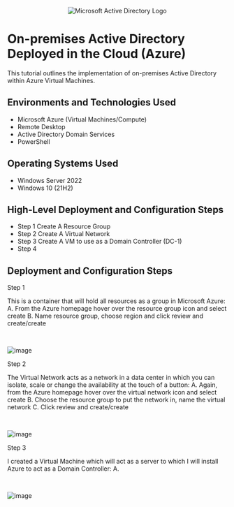 <p align="center">
<img src="https://i.imgur.com/pU5A58S.png" alt="Microsoft Active Directory Logo"/>
</p>

<h1>On-premises Active Directory Deployed in the Cloud (Azure)</h1>
This tutorial outlines the implementation of on-premises Active Directory within Azure Virtual Machines.<br />



<h2>Environments and Technologies Used</h2>

- Microsoft Azure (Virtual Machines/Compute)
- Remote Desktop
- Active Directory Domain Services
- PowerShell

<h2>Operating Systems Used </h2>

- Windows Server 2022
- Windows 10 (21H2)

<h2>High-Level Deployment and Configuration Steps</h2>

- Step 1 Create A Resource Group
- Step 2 Create A Virtual Network
- Step 3 Create A VM to use as a Domain Controller (DC-1)
- Step 4 

<h2>Deployment and Configuration Steps</h2>

Step 1

<p>
This is a container that will hold all resources as a group in Microsoft Azure:
  A. From the Azure homepage hover over the resource group icon and select create
  B. Name resource group, choose region and click review and create/create
</p>
<br />

![image](https://github.com/user-attachments/assets/2dececf0-7254-45ba-808e-e877e82cb98b)

Step 2

<p>
The Virtual Network acts as a network in a data center in which you can isolate, scale or change the availability at the touch of a button:
  A. Again, from the Azure homepage hover over the virtual network icon and select create
  B. Choose the resource group to put the network in, name the virtual network
  C. Click review and create/create
</p>
<br />

![image](https://github.com/user-attachments/assets/549dcf8a-1a43-4315-8630-1e53719bb542)

Step 3

<p>
I created a Virtual Machine which will act as a server to which I will install Azure to act as a Domain Controller:
  A. 
</p>
<br />

![image](https://github.com/user-attachments/assets/5ad050a7-16c7-4c9e-a80b-2eafa15054d3)


